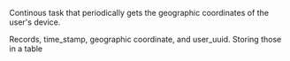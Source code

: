 Continous task that periodically gets the geographic coordinates of the user's device.

Records, time_stamp, geographic coordinate, and user_uuid. Storing those in a table